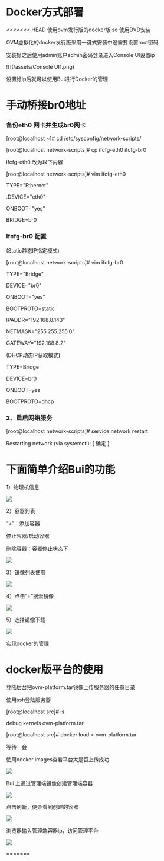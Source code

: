 # Docker方式部署

&lt;&lt;&lt;&lt;&lt;&lt;&lt; HEAD
使用ovm发行版的docker版iso 使用DVD安装

OVM虚拟化的docker发行版采用一键式安装中途需要设置root密码

安装好之后使用admin账户admin密码登录进入Console UI设置ip

![](/assets/Console UI1.png)

设置好ip后就可以使用Bui进行Docker的管理

# 手动桥接br0地址

### 备份eth0 网卡并生成br0网卡

\[root@localhost ~\]\# cd \/etc\/sysconfig\/network-scripts\/

\[root@localhost network-scripts\]\# cp ifcfg-eth0 ifcfg-br0

ifcfg-eth0 改为以下内容

\[root@localhost network-scripts\]\# vim ifcfg-eth0

TYPE="Ethernet"

.DEVICE="eth0"

ONBOOT="yes"

BRIDGE=br0

### Ifcfg-br0 配置

\(Static静态IP指定模式\)

\[root@localhost network-scripts\]\# vim ifcfg-br0

TYPE="Bridge"

DEVICE="br0"

ONBOOT="yes"

BOOTPROTO=static

IPADDR="192.168.8.143"

NETMASK="255.255.255.0"

GATEWAY="192.168.8.2"

\(DHCP动态IP获取模式\)

TYPE=Bridge

DEVICE=br0

ONBOOT=yes

BOOTPROTO=dhcp

### 2、重启网络服务

\[root@localhost network-scripts\]\# service network restart

Restarting network \(via systemctl\): \[ 确定 \]

# 下面简单介绍Bui的功能

1）物理机信息

![](/assets/火狐截图_2016-09-21T03-01-25.093Z.png)

2）容器列表

“+”：添加容器

停止容器\/启动容器

删除容器：容器停止状态下

![](/assets/火狐截图_2016-09-21T03-11-46.763Z.png)

3）镜像列表使用

![](/assets/火狐截图_2016-09-21T03-12-56.233Z.png)

4）点击“+”搜索镜像

![](/assets/Bui04.png)

5）选择镜像下载

![](/assets/Bui05.png)

实现docker的管理

# docker版平台的使用

登陆后台把ovm-platform.tar镜像上传服务器的任意目录

使用ssh登陆服务器

\[root@localhost src\]\# ls

debug kernels ovm-platform.tar

\[root@localhost src\]\# docker load &lt; ovm-platform.tar

等待一会

使用docker images查看平台太是否上传成功

![](/assets/Bui06.png)

Bui 上通过管理端镜像创建管理端容器

![](/assets/火狐截图_2016-09-21T03-16-03.457Z.png)

点击刷新，便会看到创建的容器

![](/assets/Bui08.png)

浏览器输入管理端容器ip，访问管理平台

![](/assets/Bui09.png)

=======

